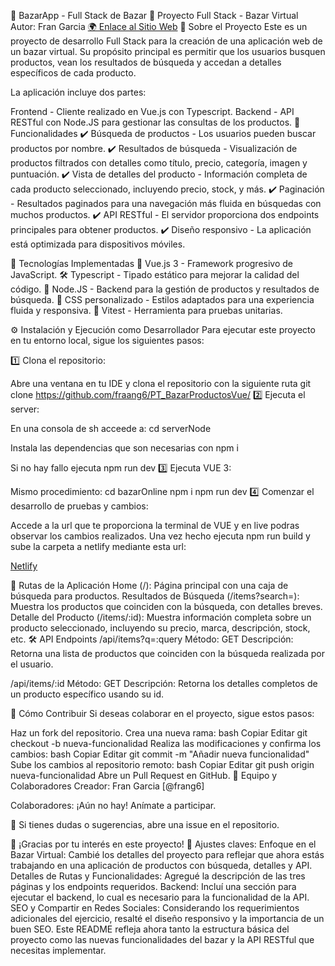 📖 BazarApp - Full Stack de Bazar
🚀 Proyecto Full Stack - Bazar Virtual
Autor: Fran Garcia
<a href="https://tusitio.netlify.app/](https://67a4d044c2d11e1f660c7294--relaxed-eclair-eeef15.netlify.app/" target="_blank">🌍 Enlace al Sitio Web</a>
📝 Sobre el Proyecto
Este es un proyecto de desarrollo Full Stack para la creación de una aplicación web de un bazar virtual. Su propósito principal es permitir que los usuarios busquen productos, vean los resultados de búsqueda y accedan a detalles específicos de cada producto.

La aplicación incluye dos partes:

Frontend - Cliente realizado en Vue.js con Typescript.
Backend - API RESTful con Node.JS para gestionar las consultas de los productos.
🌟 Funcionalidades
✔️ Búsqueda de productos - Los usuarios pueden buscar productos por nombre.
✔️ Resultados de búsqueda - Visualización de productos filtrados con detalles como título, precio, categoría, imagen y puntuación.
✔️ Vista de detalles del producto - Información completa de cada producto seleccionado, incluyendo precio, stock, y más.
✔️ Paginación - Resultados paginados para una navegación más fluida en búsquedas con muchos productos.
✔️ API RESTful - El servidor proporciona dos endpoints principales para obtener productos.
✔️ Diseño responsivo - La aplicación está optimizada para dispositivos móviles.

🔧 Tecnologías Implementadas
🎯 Vue.js 3 - Framework progresivo de JavaScript.
🛠 Typescript - Tipado estático para mejorar la calidad del código.
🔌 Node.JS - Backend para la gestión de productos y resultados de búsqueda.
🎨 CSS personalizado - Estilos adaptados para una experiencia fluida y responsiva.
🔧 Vitest - Herramienta para pruebas unitarias.

⚙️ Instalación y Ejecución como Desarrollador
Para ejecutar este proyecto en tu entorno local, sigue los siguientes pasos:

1️⃣ Clona el repositorio:

Abre una ventana en tu IDE y clona el repositorio con la siguiente ruta
git clone https://github.com/fraang6/PT_BazarProductosVue/
2️⃣ Ejecuta el server:

En una consola de sh acceede a: 
cd serverNode

Instala las dependencias que son necesarias con
npm i

Si no hay fallo ejecuta
npm run dev
3️⃣ Ejecuta VUE 3:

Mismo procedimiento:
cd bazarOnline
npm i
npm run dev
4️⃣ Comenzar el desarrollo de pruebas y cambios:

Accede a la url que te proporciona la terminal de VUE y en live podras observar los cambios realizados.
Una vez hecho ejecuta npm run build y sube la carpeta a netlify mediante esta url:

<a href="https://app.netlify.com/sites/relaxed-eclair-eeef15/deploys" target="_blank"> Netlify </a>


🎨 Rutas de la Aplicación
Home (/): Página principal con una caja de búsqueda para productos.
Resultados de Búsqueda (/items?search=<query>): Muestra los productos que coinciden con la búsqueda, con detalles breves.
Detalle del Producto (/items/:id): Muestra información completa sobre un producto seleccionado, incluyendo su precio, marca, descripción, stock, etc.
🛠 API Endpoints
/api/items?q=:query
Método: GET
Descripción: Retorna una lista de productos que coinciden con la búsqueda realizada por el usuario.

/api/items/:id
Método: GET
Descripción: Retorna los detalles completos de un producto específico usando su id.

🤝 Cómo Contribuir
Si deseas colaborar en el proyecto, sigue estos pasos:

Haz un fork del repositorio.
Crea una nueva rama:
bash
Copiar
Editar
git checkout -b nueva-funcionalidad
Realiza las modificaciones y confirma los cambios:
bash
Copiar
Editar
git commit -m "Añadir nueva funcionalidad"
Sube los cambios al repositorio remoto:
bash
Copiar
Editar
git push origin nueva-funcionalidad
Abre un Pull Request en GitHub.
👥 Equipo y Colaboradores
Creador: Fran Garcia [@frang6]

Colaboradores: ¡Aún no hay! Anímate a participar.

📩 Si tienes dudas o sugerencias, abre una issue en el repositorio.

🌟 ¡Gracias por tu interés en este proyecto! 💙
Ajustes claves:
Enfoque en el Bazar Virtual: Cambié los detalles del proyecto para reflejar que ahora estás trabajando en una aplicación de productos con búsqueda, detalles y API.
Detalles de Rutas y Funcionalidades: Agregué la descripción de las tres páginas y los endpoints requeridos.
Backend: Incluí una sección para ejecutar el backend, lo cual es necesario para la funcionalidad de la API.
SEO y Compartir en Redes Sociales: Considerando los requerimientos adicionales del ejercicio, resalté el diseño responsivo y la importancia de un buen SEO.
Este README refleja ahora tanto la estructura básica del proyecto como las nuevas funcionalidades del bazar y la API RESTful que necesitas implementar.
